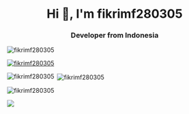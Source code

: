 <h1 align="center">Hi 👋, I'm fikrimf280305</h1>
<h3 align="center">Developer from Indonesia</h3>

<p align="left"> <img src="https://komarev.com/ghpvc/?username=fikrimf280305&label=Profile%20views&color=0e75b6&style=flat&theme=onedark" alt="fikrimf280305" /> </p>

<p align="left"> <a href="https://github.com/ryo-ma/github-profile-trophy"><img src="https://github-profile-trophy.vercel.app/?username=fikrimf280305&theme=onedark" alt="fikrimf280305" /></a> </p>

<p><img align="left" src="https://github-readme-stats.vercel.app/api/top-langs?username=fikrimf280305&show_icons=true&locale=en&theme=onedark&layout=compact" alt="fikrimf280305" /></p>

<p>&nbsp;<img align="center" src="https://github-readme-stats.vercel.app/api?username=fikrimf280305&show_icons=true&locale=en&theme=onedark" alt="fikrimf280305" /></p>

<p><img align="center" src="https://github-readme-streak-stats.herokuapp.com/?user=fikrimf280305&theme=onedark" alt="fikrimf280305" /></p>

<img src=https://github.com/user-attachments/assets/e849271d-c556-4a59-b094-ddcdbbfa88d4>

<!--
**fikrimf280305/fikrimf280305** is a ✨ _special_ ✨ repos![111802192_p0](https://github.com/user-attachments/assets/e849271d-c556-4a59-b094-ddcdbbfa88d4)
itory because its `README.md` (this file) appears on your GitHub profile.

Here are some ideas to get you started:

- 🔭 I’m currently working on ...
- 🌱 I’m currently learning ...
- 👯 I’m looking to collaborate on ...
- 🤔 I’m looking for help with ...
- 💬 Ask me about ...
- 📫 How to reach me: ...
- 😄 Pronouns: ...
- ⚡ Fun fact: ...
-->

